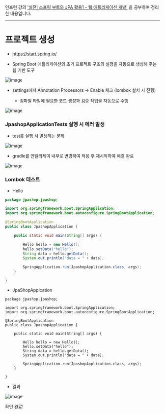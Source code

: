 인프런 강의 ['실전! 스프링 부트와 JPA 활용1 - 웹 애플리케이션 개발'](https://www.inflearn.com/course/%EC%8A%A4%ED%94%84%EB%A7%81%EB%B6%80%ED%8A%B8-JPA-%ED%99%9C%EC%9A%A9-1)
을 공부하며 정리한 내용입니다.

-----

# 프로젝트 생성

- https://start.spring.io/

- Spring Boot 애플리케이션의 초기 프로젝트 구조와 설정을 자동으로 생성해 주는 웹 기반 도구

![image](https://github.com/user-attachments/assets/4acf3da8-ff68-4a59-bb83-e91b238f1147)

- settings에서 Annotation Processors -> Enable 체크 (lombok 설치 시 진행)

  - 컴파일 타임에 필요한 코드 생성과 검증 작업을 자동으로 수행

![image](https://github.com/user-attachments/assets/003dcf82-d963-4688-936a-4f822b250845)

### JpashopApplicationTests 실행 시 에러 발생

- test를 실행 시 발생하는 문제

![image](https://github.com/user-attachments/assets/3dbb34c2-535f-42a2-bb47-c330aa90bf16)


- gradle를 인텔리제이 내부로 변경하여 적용 후 재시작하여 해결 완료

![image](https://github.com/user-attachments/assets/53b009e1-743c-4f07-a34e-9be2206ffe36)

### Lombok 테스트

- Hello
  
``` JAVA
package jpashop.jpashop;

import org.springframework.boot.SpringApplication;
import org.springframework.boot.autoconfigure.SpringBootApplication;

@SpringBootApplication
public class JpashopApplication {

	public static void main(String[] args) {

		Hello hello = new Hello();
		hello.setData("hello");
		String data = hello.getData();
		System.out.println("data = " + data);

		SpringApplication.run(JpashopApplication.class, args);
	}

}
```

- JpaShopApplcation

```
package jpashop.jpashop;

import org.springframework.boot.SpringApplication;
import org.springframework.boot.autoconfigure.SpringBootApplication;

@SpringBootApplication
public class JpashopApplication {

	public static void main(String[] args) {

		Hello hello = new Hello();
		hello.setData("hello");
		String data = hello.getData();
		System.out.println("data = " + data);

		SpringApplication.run(JpashopApplication.class, args);
	}

}
```

- 결과

![image](https://github.com/user-attachments/assets/5930f48e-2bbc-471a-8c1a-18488e38da63)

확인 완료!



